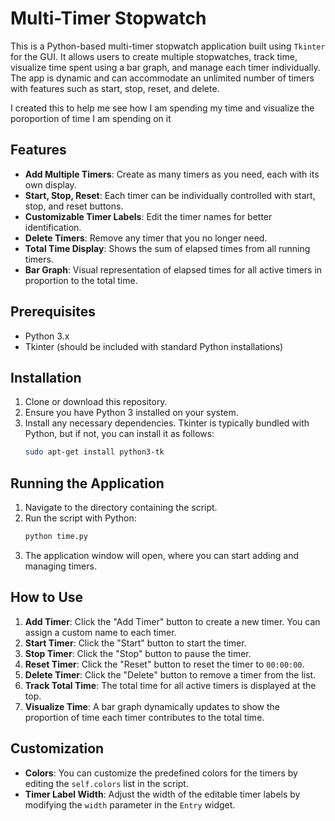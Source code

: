 # Multi-Timer Stopwatch

This is a Python-based multi-timer stopwatch application built using `Tkinter` for the GUI. It allows users to create multiple stopwatches, 
track time, visualize time spent using a bar graph, and manage each timer individually. The app is dynamic and can accommodate an unlimited 
number of timers with features such as start, stop, reset, and delete.

I created this to help me see how I am spending my time and visualize the poroportion of time I am spending on it

## Features

- **Add Multiple Timers**: Create as many timers as you need, each with its own display.
- **Start, Stop, Reset**: Each timer can be individually controlled with start, stop, and reset buttons.
- **Customizable Timer Labels**: Edit the timer names for better identification.
- **Delete Timers**: Remove any timer that you no longer need.
- **Total Time Display**: Shows the sum of elapsed times from all running timers.
- **Bar Graph**: Visual representation of elapsed times for all active timers in proportion to the total time.

## Prerequisites

- Python 3.x
- Tkinter (should be included with standard Python installations)

## Installation

1. Clone or download this repository.
2. Ensure you have Python 3 installed on your system.
3. Install any necessary dependencies. Tkinter is typically bundled with Python, but if not, you can install it as follows:
   ```bash
   sudo apt-get install python3-tk
   ```

## Running the Application

1. Navigate to the directory containing the script.
2. Run the script with Python:
   ```bash
   python time.py
   ```
3. The application window will open, where you can start adding and managing timers.

## How to Use

1. **Add Timer**: Click the "Add Timer" button to create a new timer. You can assign a custom name to each timer.
2. **Start Timer**: Click the "Start" button to start the timer.
3. **Stop Timer**: Click the "Stop" button to pause the timer.
4. **Reset Timer**: Click the "Reset" button to reset the timer to `00:00:00`.
5. **Delete Timer**: Click the "Delete" button to remove a timer from the list.
6. **Track Total Time**: The total time for all active timers is displayed at the top.
7. **Visualize Time**: A bar graph dynamically updates to show the proportion of time each timer contributes to the total time.

## Customization

- **Colors**: You can customize the predefined colors for the timers by editing the `self.colors` list in the script.
- **Timer Label Width**: Adjust the width of the editable timer labels by modifying the `width` parameter in the `Entry` widget.
